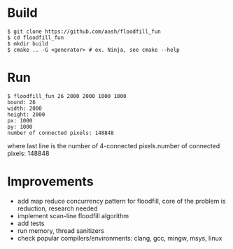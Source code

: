 # Build
```
$ git clone https://github.com/aash/floodfill_fun
$ cd floodfill_fun
$ mkdir build
$ cmake .. -G <generator> # ex. Ninja, see cmake --help
```
# Run
```
$ floodfill_fun 26 2000 2000 1000 1000
bound: 26
width: 2000
height: 2000
px: 1000
py: 1000
number of connected pixels: 148848
```
where last line is the number of 4-connected pixels.number of connected pixels: 148848
# Improvements
- add map reduce concurrency pattern for floodfill, core of the problem is reduction, research needed
- implement scan-line floodfill algorithm
- add tests
- run memory, thread sanitizers
- check popular compilers/environments: clang, gcc, mingw, msys, linux
